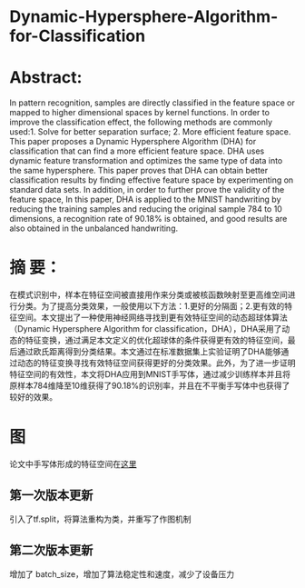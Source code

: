 # Dynamic-Hypersphere-Algorithm-for-Classification

# Abstract: 
  In pattern recognition, samples are directly classified in the feature space or mapped to higher dimensional spaces by kernel functions. In order to improve the classification effect, the following methods are commonly used:1. Solve for better separation surface; 2. More efficient feature space. This paper proposes a Dynamic Hypersphere Algorithm (DHA)  for classification that can find a more efficient feature space. DHA uses dynamic feature transformation and optimizes the same type of data into the same hypersphere. This paper proves that DHA can obtain better classification results by finding effective feature space by experimenting on standard data sets. In addition, in order to further prove the validity of the feature space, In this paper, DHA is applied to the MNIST handwriting by reducing the training samples and reducing the original sample 784 to 10 dimensions, a recognition rate of 90.18% is obtained, and good results are also obtained in the unbalanced handwriting.

# 摘  要：
在模式识别中，样本在特征空间被直接用作来分类或被核函数映射至更高维空间进行分类。为了提高分类效果，一般使用以下方法：1.更好的分隔面；2.更有效的特征空间。本文提出了一种使用神经网络寻找到更有效特征空间的动态超球体算法（Dynamic Hypersphere Algorithm for classification，DHA），DHA采用了动态的特征变换，通过满足本文定义的优化超球体的条件获得更有效的特征空间，最后通过欧氏距离得到分类结果。本文通过在标准数据集上实验证明了DHA能够通过动态的特征变换寻找有效特征空间获得更好的分类效果。此外，为了进一步证明特征空间的有效性，本文将DHA应用到MNIST手写体，通过减少训练样本并且将原样本784维降至10维获得了90.18%的识别率，并且在不平衡手写体中也获得了较好的效果。

# 图
论文中手写体形成的特征空间在[这里](https://github.com/crazy3water/MNIST_pic_45/tree/master)

## 第一次版本更新
引入了tf.split，将算法重构为类，并重写了作图机制

## 第二次版本更新
增加了 batch_size，增加了算法稳定性和速度，减少了设备压力
